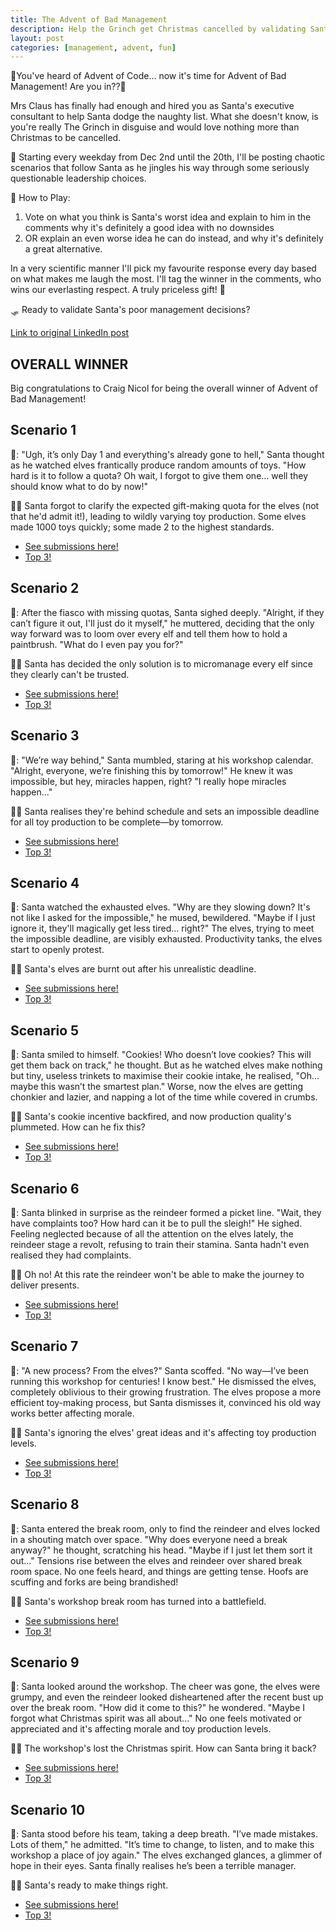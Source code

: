 ```yaml
---
title: The Advent of Bad Management
description: Help the Grinch get Christmas cancelled by validating Santa's bad management choices.
layout: post
categories: [management, advent, fun]
---
```


🎄You've heard of Advent of Code... now it's time for Advent of Bad Management! Are you in??🎄

Mrs Claus has finally had enough and hired you as Santa's executive consultant to help Santa dodge the naughty list. What she doesn't know, is you're really The Grinch in disguise and would love nothing more than Christmas to be cancelled.

🔔 Starting every weekday from Dec 2nd until the 20th, I'll be posting chaotic scenarios that follow Santa as he jingles his way through some seriously questionable leadership choices.

🎅 How to Play:
1. Vote on what you think is Santa's worst idea and explain to him in the comments why it's definitely a good idea with no downsides
3. OR explain an even worse idea he can do instead, and why it's definitely a great alternative.

In a very scientific manner I'll pick my favourite response every day based on what makes me laugh the most. I'll tag the winner in the comments, who wins our everlasting respect. A truly priceless gift! 🎁

🛷 Ready to validate Santa's poor management decisions?

[Link to original LinkedIn post](https://www.linkedin.com/feed/update/urn:li:activity:7267880468044255232/)

## OVERALL WINNER

Big congratulations to Craig Nicol for being the overall winner of Advent of Bad Management!

## Scenario 1

🎅: "Ugh, it’s only Day 1 and everything's already gone to hell," Santa thought as he watched elves frantically produce random amounts of toys. "How hard is it to follow a quota? Oh wait, I forgot to give them one… well they should know what to do by now!"

🤦‍♀️ Santa forgot to clarify the expected gift-making quota for the elves (not that he'd admit it!), leading to wildly varying toy production. Some elves made 1000 toys quickly; some made 2 to the highest standards.

* [See submissions here!](https://www.linkedin.com/feed/update/urn:li:activity:7269275673981071361/)
* [Top 3!](https://www.linkedin.com/posts/outragedpinkracoon_adventofbadmanagement-festivefun-management-activity-7269442677656489985-Oslv)

## Scenario 2
🎅: After the fiasco with missing quotas, Santa sighed deeply. "Alright, if they can’t figure it out, I'll just do it myself," he muttered, deciding that the only way forward was to loom over every elf and tell them how to hold a paintbrush. "What do I even pay you for?"

🤦‍♀️ Santa has decided the only solution is to micromanage every elf since they clearly can't be trusted.

* [See submissions here!](https://www.linkedin.com/posts/outragedpinkracoon_adventofbadmanagement-festivefun-management-activity-7269648005979377667-fi1w?utm_source=share&utm_medium=member_desktop)
* [Top 3!](https://www.linkedin.com/feed/update/urn:li:activity:7269812867544109056/)

## Scenario 3
🎅: "We’re way behind," Santa mumbled, staring at his workshop calendar. "Alright, everyone, we’re finishing this by tomorrow!" He knew it was impossible, but hey, miracles happen, right? "I really hope miracles happen..." 

🤦‍♀️ Santa realises they're behind schedule and sets an impossible deadline for all toy production to be complete—by tomorrow.

* [See submissions here!](https://www.linkedin.com/posts/outragedpinkracoon_adventofbadmanagement-festivefun-management-activity-7270004685858578433-B3h6?utm_source=share&utm_medium=member_desktop)
* [Top 3!](https://www.linkedin.com/feed/update/urn:li:share:7270141042966835203/)

## Scenario 4
🎅: Santa watched the exhausted elves. "Why are they slowing down? It's not like I asked for the impossible," he mused, bewildered. "Maybe if I just ignore it, they'll magically get less tired... right?" The elves, trying to meet the impossible deadline, are visibly exhausted. Productivity tanks, the elves start to openly protest.

🤦‍♀️ Santa's elves are burnt out after his unrealistic deadline.

* [See submissions here!](https://www.linkedin.com/feed/update/urn:li:activity:7270363660512854016/)
* [Top 3!](https://www.linkedin.com/feed/update/urn:li:activity:7270534516031512576/)

## Scenario 5
🎅: Santa smiled to himself. "Cookies! Who doesn’t love cookies? This will get them back on track," he thought. But as he watched elves make nothing but tiny, useless trinkets to maximise their cookie intake, he realised, "Oh... maybe this wasn’t the smartest plan." Worse, now the elves are getting chonkier and lazier, and napping a lot of the time while covered in crumbs.

🤦‍♀️ Santa's cookie incentive backfired, and now production quality's plummeted. How can he fix this?

* [See submissions here!](https://www.linkedin.com/feed/update/urn:li:activity:7270739297299845121/)
* [Top 3!](https://www.linkedin.com/feed/update/urn:li:activity:7270897946445975552/)

## Scenario 6

🎅: Santa blinked in surprise as the reindeer formed a picket line. "Wait, they have complaints too? How hard can it be to pull the sleigh!" He sighed. Feeling neglected because of all the attention on the elves lately, the reindeer stage a revolt, refusing to train their stamina. Santa hadn't even realised they had complaints.

🤦‍♀️ Oh no! At this rate the reindeer won't be able to make the journey to deliver presents.

* [See submissions here!](https://www.linkedin.com/feed/update/urn:li:activity:7271813667967406080/)
* [Top 3!](https://www.linkedin.com/feed/update/urn:li:share:7272003384981835777/)

## Scenario 7
🎅:  "A new process? From the elves?" Santa scoffed. "No way—I’ve been running this workshop for centuries! I know best." He dismissed the elves, completely oblivious to their growing frustration. The elves propose a more efficient toy-making process, but Santa dismisses it, convinced his old way works better affecting morale.

🤦‍♀️ Santa's ignoring the elves' great ideas and it's affecting toy production levels.


* [See submissions here!](https://www.linkedin.com/posts/outragedpinkracoon_management-leadership-adventofbadmanagement-activity-7272184465005674498-tpsh?utm_source=share&utm_medium=member_desktop)
* [Top 3!](https://www.linkedin.com/feed/update/urn:li:share:7272328293821952000/)

## Scenario 8
🎅: Santa entered the break room, only to find the reindeer and elves locked in a shouting match over space. "Why does everyone need a break anyway?" he thought, scratching his head. "Maybe if I just let them sort it out..." Tensions rise between the elves and reindeer over shared break room space. No one feels heard, and things are getting tense. Hoofs are scuffing and forks are being brandished!

🤦‍♀️ Santa's workshop break room has turned into a battlefield.
* [See submissions here!](https://www.linkedin.com/feed/update/urn:li:activity:7272550692165189632/)
* [Top 3!](https://www.linkedin.com/feed/update/urn:li:activity:7272738798629748736/)


## Scenario 9
🎅: Santa looked around the workshop. The cheer was gone, the elves were grumpy, and even the reindeer looked disheartened after the recent bust up over the break room. "How did it come to this?" he wondered. "Maybe I forgot what Christmas spirit was all about..." No one feels motivated or appreciated and it's affecting morale and toy production levels.

🤦‍♀️  The workshop's lost the Christmas spirit. How can Santa bring it back?
* [See submissions here!](https://www.linkedin.com/feed/update/urn:li:activity:7272901768798212096/)
* [Top 3!](https://www.linkedin.com/feed/update/urn:li:activity:7273074683493728257/)

## Scenario 10
🎅: Santa stood before his team, taking a deep breath. "I’ve made mistakes. Lots of them," he admitted. "It’s time to change, to listen, and to make this workshop a place of joy again." The elves exchanged glances, a glimmer of hope in their eyes. Santa finally realises he’s been a terrible manager.

🤦‍♀️ Santa's ready to make things right. 
* [See submissions here!](https://www.linkedin.com/feed/update/urn:li:activity:7273264145901277184/)
* [Top 3!](https://www.linkedin.com/feed/update/urn:li:activity:7273428885952688128/)

